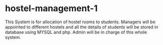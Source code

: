 # hostel-management-1
This System is for allocation of hostel rooms to students. Managers will be appointed to different hostels and all the details of students 
will be stored in database using MYSQL and php. Admin will be in charge of this whole system.

